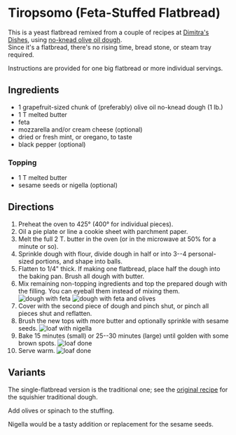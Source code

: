[photographed]: ../indices/photographed.html

# Tiropsomo (Feta-Stuffed Flatbread)

This is a yeast flatbread remixed from a couple of recipes at [Dimitra's](https://www.dimitrasdishes.com/greek-feta-bread-tiropsomo-soft-delicious/) [Dishes](https://www.dimitrasdishes.com/cheesy-feta-stuffed-flatbreads/), using [no-knead olive oil dough](../bread/oliveOil.md).  
Since it's a flatbread, there's no rising time, bread stone, or steam tray required.  

Instructions are provided for one big flatbread or more individual servings.

## Ingredients

* 1 grapefruit-sized chunk of (preferably) olive oil no-knead dough (1 lb.)
* 1 T melted butter
* feta 
* mozzarella and/or cream cheese (optional)
* dried or fresh mint, or oregano, to taste
* black pepper (optional)

### Topping

* 1 T melted butter
* sesame seeds or nigella (optional)

## Directions

1. Preheat the oven to 425° (400° for individual pieces).
2. Oil a pie plate or line a cookie sheet with parchment paper.
2. Melt the full 2 T. butter in the oven (or in the microwave at 50% for a minute or so).
3. Sprinkle dough with flour, divide dough in half or into 3--4 personal-sized portions, and shape into balls.
4. Flatten to 1/4" thick.  If making one flatbread, place half the dough into the baking pan.  Brush all dough with butter.
5. Mix remaining non-topping ingredients and top the prepared dough with the filling.  You can eyeball them instead of mixing them.  ![dough with feta](../images/tiropsomo_feta.png)  ![dough with feta and olives](../images/tiropsomo_filled.png)
6. Cover with the second piece of dough and pinch shut, or pinch all pieces shut and reflatten.
7. Brush the new tops with more butter and optionally sprinkle with sesame seeds.  ![loaf with nigella](../images/tiropsomo_topped.png)
8. Bake 15 minutes (small) or 25--30 minutes (large) until golden with some brown spots.  ![loaf done](../images/tiropsomo_baked.png)
9. Serve warm.  ![loaf done](../images/tiropsomo_sliced.png)

## Variants

The single-flatbread version is the traditional one; see the [original recipe](https://www.dimitrasdishes.com/greek-feta-bread-tiropsomo-soft-delicious/) for the squishier traditional dough.

Add olives or spinach to the stuffing.

Nigella would be a tasty addition or replacement for the sesame seeds.
